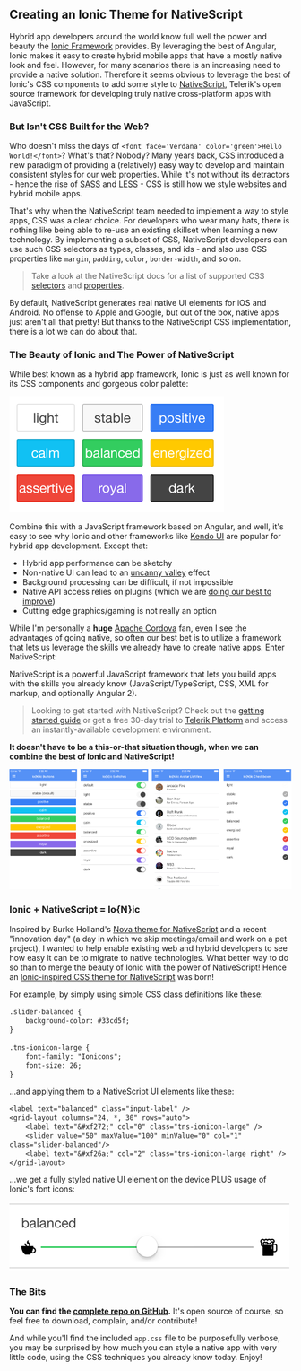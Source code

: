 ## Creating an Ionic Theme for NativeScript

Hybrid app developers around the world know full well the power and beauty the [Ionic Framework](http://ionicframework.com/) provides. By leveraging the best of Angular, Ionic makes it easy to create hybrid mobile apps that have a mostly native look and feel. However, for many scenarios there is an increasing need to provide a native solution. Therefore it seems obvious to leverage the best of Ionic's CSS components to add some style to [NativeScript](https://www.nativescript.org/), Telerik's open source framework for developing truly native cross-platform apps with JavaScript.

### But Isn't CSS Built for the Web?

Who doesn't miss the days of `<font face='Verdana' color='green'>Hello World!</font>`? What's that? Nobody? Many years back, CSS introduced a new paradigm of providing a (relatively) easy way to develop and maintain consistent styles for our web properties. While it's not without its detractors - hence the rise of [SASS](http://sass-lang.com/) and [LESS](http://lesscss.org/) - CSS is still how we style websites and hybrid mobile apps.

That's why when the NativeScript team needed to implement a way to style apps, CSS was a clear choice. For developers who wear many hats, there is nothing like being able to re-use an existing skillset when learning a new technology. By implementing a subset of CSS, NativeScript developers can use such CSS selectors as types, classes, and ids - and also use CSS properties like `margin`, `padding`, `color`, `border-width`, and so on.

> Take a look at the NativeScript docs for a list of supported CSS [selectors](https://docs.nativescript.org/ui/styling#supported-selectors) and [properties](https://docs.nativescript.org/ui/styling#supported-properties).

By default, NativeScript generates real native UI elements for iOS and Android. No offense to Apple and Google, but out of the box, native apps just aren't all that pretty! But thanks to the NativeScript CSS implementation, there is a lot we can do about that.

### The Beauty of Ionic and The Power of NativeScript

While best known as a hybrid app framework, Ionic is just as well known for its CSS components and gorgeous color palette:

![ionic color palette](ionic-colors.png)

Combine this with a JavaScript framework based on Angular, and well, it's easy to see why Ionic and other frameworks like [Kendo UI](http://www.telerik.com/kendo-ui) are popular for hybrid app development. Except that:

- Hybrid app performance can be sketchy
- Non-native UI can lead to an [uncanny valley](https://en.wikipedia.org/wiki/Uncanny_valley) effect
- Background processing can be difficult, if not impossible
- Native API access relies on plugins (which we are [doing our best to improve](http://plugins.telerik.com/cordova))
- Cutting edge graphics/gaming is not really an option

While I'm personally a **huge** [Apache Cordova](https://cordova.apache.org/) fan, even I see the advantages of going native, so often our best bet is to utilize a framework that lets us leverage the skills we already have to create native apps. Enter NativeScript:

NativeScript is a powerful JavaScript framework that lets you build apps with the skills you already know (JavaScript/TypeScript, CSS, XML for markup, and optionally Angular 2).

> Looking to get started with NativeScript? Check out the [getting started guide](http://docs.nativescript.org/start/getting-started) or get a free 30-day trial to [Telerik Platform](http://www.telerik.com/platform) and access an instantly-available development environment.

**It doesn't have to be a this-or-that situation though, when we can combine the best of Ionic and NativeScript!**

![ionic nativescript examples](ionic-examples.png)

### Ionic + NativeScript = Io{N}ic

Inspired by Burke Holland's [Nova theme for NativeScript](https://github.com/burkeholland/nativescript-nova) and a recent "innovation day" (a day in which we skip meetings/email and work on a pet project), I wanted to help enable existing web and hybrid developers to see how easy it can be to migrate to native technologies. What better way to do so than to merge the beauty of Ionic with the power of NativeScript! Hence an [Ionic-inspired CSS theme for NativeScript](https://github.com/rdlauer/nativescript-ionic) was born!

For example, by simply using simple CSS class definitions like these:

	.slider-balanced {
	    background-color: #33cd5f;
	}

	.tns-ionicon-large {
	    font-family: "Ionicons";
	    font-size: 26;
	}

...and applying them to a NativeScript UI elements like these:

    <label text="balanced" class="input-label" />
    <grid-layout columns="24, *, 30" rows="auto">
        <label text="&#xf272;" col="0" class="tns-ionicon-large" />
        <slider value="50" maxValue="100" minValue="0" col="1" class="slider-balanced"/>
        <label text="&#xf26a;" col="2" class="tns-ionicon-large right" />
    </grid-layout>

...we get a fully styled native UI element on the device PLUS usage of Ionic's font icons:

![ionic slider](ionic-slider.png)

### The Bits

**You can find the [complete repo on GitHub](https://github.com/rdlauer/nativescript-ionic).** It's open source of course, so feel free to download, complain, and/or contribute!

And while you'll find the included `app.css` file to be purposefully verbose, you may be surprised by how much you can style a native app with very little code, using the CSS techniques you already know today. Enjoy!

